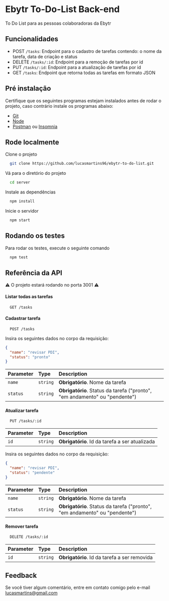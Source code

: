 # Ebytr To-Do-List Back-end

To Do List para as pessoas colaboradoras da Ebytr

## Funcionalidades

- POST `/tasks`: Endpoint para o cadastro de tarefas contendo: o nome da tarefa, data de criação e status
- DELETE `/tasks/:id`: Endpoint para a remoção de tarefas por id
- PUT `/tasks/:id`: Endpoint para a atualização de tarefas por id
- GET `/tasks`: Endpoint que retorna todas as tarefas em formato JSON

## Pré instalação

Certifique que os seguintes programas estejam instalados antes de rodar o projeto, caso contrário instale os programas abaixo:

- [Git](https://git-scm.com/downloads)
- [Node](https://nodejs.org/)
- [Postman](https://www.postman.com/downloads/) ou [Insomnia](https://insomnia.rest/download)

## Rode localmente

Clone o projeto

```bash
  git clone https://github.com/lucasmartins96/ebytr-to-do-list.git
```

Vá para o diretório do projeto

```bash
  cd server
```

Instale as dependências

```bash
  npm install
```

Inicie o servidor

```bash
  npm start
```

## Rodando os testes

Para rodar os testes, execute o seguinte comando

```bash
  npm test
```

## Referência da API

⚠️ O projeto estará rodando no porta 3001 ⚠️

#### Listar todas as tarefas

```http
  GET /tasks
```

#### Cadastrar tarefa

```http
  POST /tasks
```

Insira os seguintes dados no corpo da requisição:

```json
{
  "name": "revisar PDI",
  "status": "pronto"
}
```

| Parameter   | Type     | Description                     |
| :---------- | :------- | :------------------------------ |
| `name`      | `string` | **Obrigatório**. Nome da tarefa |
| `status`    | `string` | **Obrigatório**. Status da tarefa ("pronto", "em andamento" ou "pendente") |

#### Atualizar tarefa

```http
  PUT /tasks/:id
```

| Parameter | Type     | Description                                    |
| :-------- | :------- | :--------------------------------------------- |
| `id`      | `string` | **Obrigatório**. Id da tarefa a ser atualizada |

Insira os seguintes dados no corpo da requisição:

```json
{
  "name": "revisar PDI",
  "status": "pendente"
}
```

| Parameter   | Type     | Description                     |
| :---------- | :------- | :------------------------------ |
| `name`      | `string` | **Obrigatório**. Nome da tarefa |
| `status`    | `string` | **Obrigatório**. Status da tarefa ("pronto", "em andamento" ou "pendente") |

#### Remover tarefa

```http
  DELETE /tasks/:id
```

| Parameter | Type     | Description                                  |
| :-------- | :------- | :------------------------------------------- |
| `id`      | `string` | **Obrigatório**. Id da tarefa a ser removida |


## Feedback

Se você tiver algum comentário, entre em contato comigo pelo e-mail lucasmartins@gmail.com

